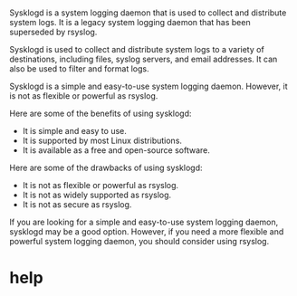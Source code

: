 # 

Sysklogd is a system logging daemon that is used to collect and distribute system logs. It is a legacy system logging daemon that has been superseded by rsyslog.

Sysklogd is used to collect and distribute system logs to a variety of destinations, including files, syslog servers, and email addresses. It can also be used to filter and format logs.

Sysklogd is a simple and easy-to-use system logging daemon. However, it is not as flexible or powerful as rsyslog.

Here are some of the benefits of using sysklogd:

* It is simple and easy to use.
* It is supported by most Linux distributions.
* It is available as a free and open-source software.

Here are some of the drawbacks of using sysklogd:

* It is not as flexible or powerful as rsyslog.
* It is not as widely supported as rsyslog.
* It is not as secure as rsyslog.

If you are looking for a simple and easy-to-use system logging daemon, sysklogd may be a good option. However, if you need a more flexible and powerful system logging daemon, you should consider using rsyslog.



# help 

```

```


